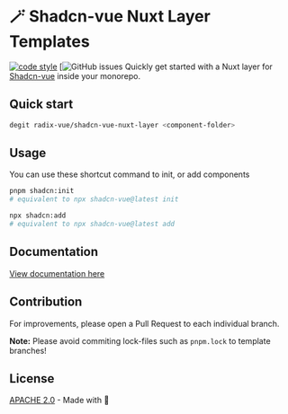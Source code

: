 # 🪄 Shadcn-vue Nuxt Layer Templates

[![code style](https://antfu.me/badge-code-style.svg)](https://github.com/antfu/eslint-config)
[![GitHub issues](https://img.shields.io/github/issues/wolfstar-project/shadcn-vue-nuxt-layer?color=red&label=issues)
Quickly get started with a Nuxt layer for [Shadcn-vue](https://shadcn-vue.com/) inside your monorepo.

## Quick start

```bash
degit radix-vue/shadcn-vue-nuxt-layer <component-folder>
```

## Usage

You can use these shortcut command to init, or add components

```bash
pnpm shadcn:init
# equivalent to npx shadcn-vue@latest init
```

```bash
npx shadcn:add
# equivalent to npx shadcn-vue@latest add
```

## Documentation

[View documentation here](https://www.shadcn-vue.com/docs/introduction.html)

## Contribution

For improvements, please open a Pull Request to each individual branch.

**Note:** Please avoid commiting lock-files such as `pnpm.lock` to template branches!

## License

[APACHE 2.0](https://github.com/wolfstar-project/.github/blob/main/LICENSE) - Made with 💚
